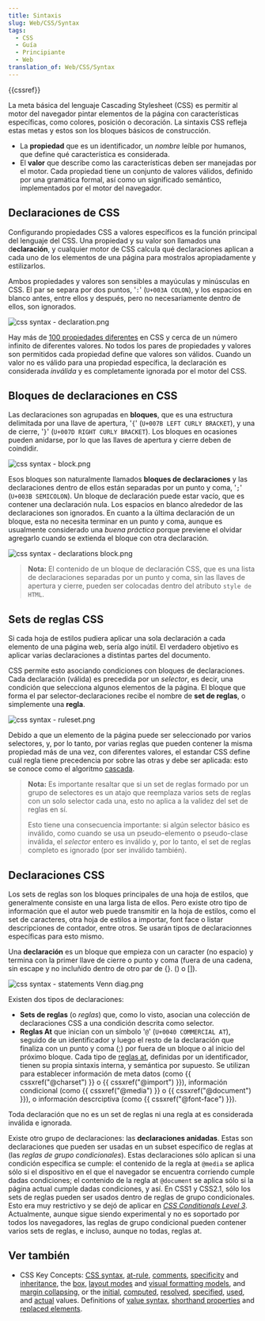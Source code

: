 ```yaml
---
title: Sintaxis
slug: Web/CSS/Syntax
tags:
  - CSS
  - Guía
  - Principiante
  - Web
translation_of: Web/CSS/Syntax
---
```

{{cssref}}

La meta básica del lenguaje Cascading Stylesheet (CSS) es permitir al motor del navegador pintar elementos de la página con características específicas, como colores, posición o decoración. La sintaxis CSS refleja estas metas y estos son los bloques básicos de construcción.

- La **propiedad** que es un identificador, un _nombre_ leíble por humanos, que define qué característica es considerada.
- El **valor** que describe como las características deben ser manejadas por el motor. Cada propiedad tiene un conjunto de valores válidos, definido por una gramática formal, así como un significado semántico, implementados por el motor del navegador.

## Declaraciones de CSS

Configurando propiedades CSS a valores específicos es la función principal del lenguaje del CSS. Una propiedad y su valor son llamados una d**eclaración**, y cualquier motor de CSS calcula qué declaraciones aplican a cada uno de los elementos de una página para mostralos apropiadamente y estilizarlos.

Ambos propiedades y valores son sensibles a mayúculas y minúsculas en CSS. El par se separa por dos puntos, '`:`' (`U+003A COLON`), y los espacios en blanco antes, entre ellos y después, pero no necesariamente dentro de ellos, son ignorados.

![css syntax - declaration.png](/@api/deki/files/6164/=css_syntax_-_declaration.png)

Hay más de [100 propiedades diferentes](/es/docs/Web/CSS/Reference) en CSS y cerca de un número infinito de diferentes valores. No todos los pares de propiedades y valores son permitidos cada propiedad define que valores son válidos. Cuando un valor no es válido para una propiedad específica, la declaración es considerada _inválida_ y es completamente ignorada por el motor del CSS.

## Bloques de declaraciones en CSS

Las declaraciones son agrupadas en **bloques**, que es una estructura delimitada por una llave de apertura, '`{`' (`U+007B LEFT CURLY BRACKET`), y una de cierre, '`}`' (`U+007D RIGHT CURLY BRACKET`). Los bloques en ocasiones pueden anidarse, por lo que las llaves de apertura y cierre deben de coindidir.

![css syntax - block.png](/@api/deki/files/6165/=css_syntax_-_block.png)

Esos bloques son naturalmente llamados **bloques de declaraciones** y las declaraciones dentro de ellos están separadas por un punto y coma, '`;`' (`U+003B SEMICOLON`). Un bloque de declaración puede estar vacío, que es contener una declaración nula. Los espacios en blanco alrededor de las declaraciones son ignorados. En cuanto a la última declaración de un bloque, esta no necesita terminar en un punto y coma, aunque es usualmente considerado una _buena práctica_ porque previene el olvidar agregarlo cuando se extienda el bloque con otra declaración.

![css syntax - declarations block.png](/@api/deki/files/6166/=css_syntax_-_declarations_block.png)

> **Nota:** El contenido de un bloque de declaración CSS, que es una lista de declaraciones separadas por un punto y coma, sin las llaves de apertura y cierre, pueden ser colocadas dentro del atributo `style de HTML`.

## Sets de reglas CSS

Si cada hoja de estilos pudiera aplicar una sola declaración a cada elemento de una página web, sería algo inútil. El verdadero objetivo es aplicar varias declaraciones a distintas partes del documento.

CSS permite esto asociando condiciones con bloques de declaraciones. Cada declaración (válida) es precedida por un _selector_, es decir, una condición que selecciona algunos elementos de la página. El bloque que forma el par selector-declaraciones recibe el nombre de **set de reglas**, o simplemente una **regla**.

![css syntax - ruleset.png](/@api/deki/files/6167/=css_syntax_-_ruleset.png)

Debido a que un elemento de la página puede ser seleccionado por varios selectores, y, por lo tanto, por varias reglas que pueden contener la misma propiedad más de una vez, con diferentes valores, el estandar CSS define cuál regla tiene precedencia por sobre las otras y debe ser aplicada: esto se conoce como el algoritmo [cascada](/es/docs/Learn/CSS/Building_blocks/Cascade_and_inheritance).

> **Nota:** Es importante resaltar que si un set de reglas formado por un grupo de selectores es un atajo que reemplaza varios sets de reglas con un solo selector cada una, esto no aplica a la validez del set de reglas en sí.
>
> Esto tiene una consecuencia importante: si algún selector básico es inválido, como cuando se usa un pseudo-elemento o pseudo-clase inválida, el _selector_ entero es inválido y, por lo tanto, el set de reglas completo es ignorado (por ser inválido también).

## Declaraciones CSS

Los sets de reglas son los bloques principales de una hoja de estilos, que generalmente consiste en una larga lista de ellos. Pero existe otro tipo de información que el autor web puede transmitir en la hoja de estilos, como el set de caracteres, otra hoja de estilos a importar, font face o listar descripciones de contador, entre otros. Se usarán tipos de declaracionnes específicas para esto mismo.

Una **declaración** es un bloque que empieza con un caracter (no espacio) y termina con la primer llave de cierre o punto y coma (fuera de una cadena, sin escape y no incluñido dentro de otro par de {}. () o \[]).

![css syntax - statements Venn diag.png](/@api/deki/files/6168/=css_syntax_-_statements_Venn_diag.png)

Existen dos tipos de declaraciones:

- **Sets de reglas** (o _reglas_) que, como lo visto, asocian una colección de declaraciones CSS a una condición descrita como selector.
- **Reglas At** que inician con un símbolo '`@`' (`U+0040 COMMERCIAL AT`), seguido de un identificador y luego el resto de la declaración que finaliza con un punto y coma (;) por fuera de un bloque o al inicio del próximo bloque. Cada tipo de [reglas at](/es/docs/Web/CSS/At-rule), definidas por un identificador, tienen su propia sintaxis interna, y semántica por supuesto. Se utilizan para establecer información de meta datos (como {{ cssxref("@charset") }} o {{ cssxref("@import") }}), información condicional (como {{ cssxref("@media") }} o {{ cssxref("@document") }}), o información descrciptiva (como {{ cssxref("@font-face") }}).

Toda declaración que no es un set de reglas ni una regla at es considerada inválida e ignorada.

Existe otro grupo de declaraciones: las **declaraciones anidadas**. Estas son declaraciones que pueden ser usadas en un subset específico de reglas at (las _reglas de grupo condicionales_). Estas declaraciones sólo aplican si una condición específica se cumple: el contenido de la regla at `@media` se aplica sólo si el dispositivo en el que el navegador se encuentra corriendo cumple dadas condiciones; el contenido de la regla at `@document` se aplica sólo si la página actual cumple dadas condiciones, y así. En CSS1 y CSS2.1, sólo los sets de reglas pueden ser usados dentro de reglas de grupo condicionales. Esto era muy restrictivo y se dejó de aplicar en [_CSS Conditionals Level 3_](/es/docs/Web/CSS/CSS_Conditional_Rules). Actualmente, aunque sigue siendo experimental y no es soportado por todos los navegadores, las reglas de grupo condicional pueden contener varios sets de reglas, e incluso, aunque no todas, reglas at.

## Ver también

- CSS Key Concepts: [CSS syntax](/es/docs/Web/CSS/Syntax), [at-rule](/es/docs/Web/CSS/At-rule), [comments](/es/docs/Web/CSS/Comments), [specificity](/es/docs/Web/CSS/Specificity) and [inheritance](/es/docs/Web/CSS/inheritance), the [box](/es/docs/Web/CSS/CSS_Box_Model/Introduction_to_the_CSS_box_model), [layout modes](/es/docs/Web/CSS/Layout_mode) and [visual formatting models](/es/docs/Web/CSS/Visual_formatting_model), and [margin collapsing](/es/docs/Web/CSS/CSS_Box_Model/Mastering_margin_collapsing), or the [initial](/es/docs/Web/CSS/initial_value), [computed](/es/docs/Web/CSS/computed_value), [resolved](/es/docs/Web/CSS/resolved_value), [specified](/es/docs/Web/CSS/specified_value), [used](/es/docs/Web/CSS/used_value), and [actual](/es/docs/Web/CSS/actual_value) values. Definitions of [value syntax](/es/docs/Web/CSS/Value_definition_syntax), [shorthand properties](/es/docs/Web/CSS/Shorthand_properties) and [replaced elements](/es/docs/Web/CSS/Replaced_element).
